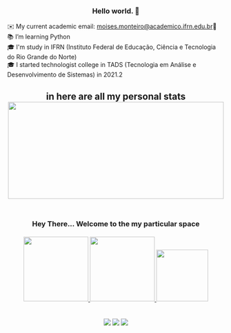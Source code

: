 <h3 align="center">Hello world. 👋</h3>

✉️ My current academic email: moises.monteiro@academico.ifrn.edu.br📩<br>
📚 I’m learning Python<br>
🎓 I'm study in IFRN (Instituto Federal de Educação, Ciência e Tecnologia do Rio Grande do Norte)<br>
🎓 I started technologist college in TADS (Tecnologia em Análise e Desenvolvimento de Sistemas) in 2021.2<br>

 <h2 align="center">in here are all my personal stats</>
 <br>
 <img src="https://i.pinimg.com/originals/20/54/97/205497ee52942b78ef8b2b46e65ae78c.gif" height="225" width="500"/><br>
 <br>
 <h3 align="center">Hey There... Welcome to the my particular space</>
<br>
<div align="center">
<br>
  <a href="https://github.com/MoisesMonter">
   <img height="150em" src="https://github-readme-streak-stats.herokuapp.com?user=MoisesMonter&theme=midnight-purple&date_format=M%20j%5B%2C%20Y%5D&border=DDDDDD&sideNums=3F0BDD&fire=28078D" />
  <img height="150em" src="https://github-readme-stats.vercel.app/api?username=MoisesMonter&show_icons=true&theme=midnight-purple&count_private=true&include_all_commits=true"/>
  <img height="120em" src="https://github-readme-stats.vercel.app/api/top-langs/?username=MoisesMonter&layout=compact&langs_count=6&theme=midnight-purple&hide=yacc,html,css,c,cpp,c#,py,go&include_all_commits=true&count_private=true"/>

</div>
<br>
<div align="center"> 

  <a href="https://www.instagram.com/moises_monter" target='_blank'><img src="https://img.shields.io/badge/-Instagram-%23E4405F?style=for-the-badge&logo=instagram&logoColor=purple&color=black"></a>
  <a href = "mailto:contatorafaballerini@gmail.com" target='_blank'><img src="https://img.shields.io/badge/-Gmail-%23333?style=for-the-badge&logo=gmail&logoColor=white&color=gray" ></a>
  <a href="https://www.linkedin.com/in/moisés-alexandre-monteiro-araújo-b2a324212" target='_blank'><img src="https://img.shields.io/badge/-LinkedIn-%230077B5?style=for-the-badge&logo=linkedin&logoColor=white&color=black"></a> 
</div>
